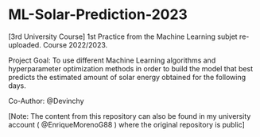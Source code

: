 # ML-Solar-Prediction-2023
[3rd University Course] 1st Practice from the Machine Learning subjet re-uploaded. Course 2022/2023.

Project Goal: To use different Machine Learning algorithms and hyperparameter optimization methods in order to build the model that best predicts the estimated amount of solar energy obtained for the following days.

Co-Author: @Devinchy

[Note: The content from this repository can also be found in my university account ( @EnriqueMorenoG88 ) where the original repository is public]
